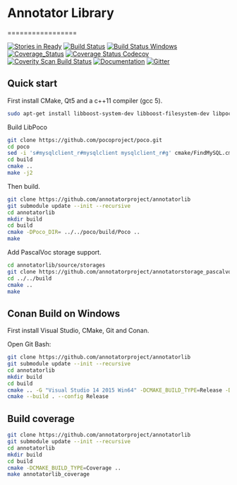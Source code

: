 # Annotator Library

=================

[![Stories in Ready][waffle-image]][waffle]
[![Build Status][travis-image]][travis]
[![Build Status Windows][appveyor-image]][appveyor]
[![Coverage_Status][coveralls-image]][coveralls]
[![Coverage Status Codecov][codecov-image]][codecov]
[![Coverity Scan Build Status][coverity-image]][coverity]
[![Documentation][codedocs-image]][codedocs]
[![Gitter][gitter-image]][gitter]

[travis-image]: https://travis-ci.org/annotatorproject/annotatorlib.png?branch=master
[travis]: http://travis-ci.org/annotatorproject/annotatorlib

[appveyor-image]: https://img.shields.io/appveyor/ci/chriamue/annotatorlib.svg
[appveyor]: https://ci.appveyor.com/project/chriamue/annotatorlib

[coveralls-image]: https://img.shields.io/coveralls/annotatorproject/annotatorlib.svg?label=Coverage
[coveralls]: https://coveralls.io/github/annotatorproject/annotatorlib

[codecov-image]: https://img.shields.io/codecov/c/github/annotatorproject/annotatorlib.svg
[codecov]: https://codecov.io/gh/annotatorproject/annotatorlib

[codedocs-image]: https://codedocs.xyz/annotatorproject/annotatorlib.svg
[codedocs]: https://codedocs.xyz/annotatorproject/annotatorlib/

[coverity-image]: https://img.shields.io/coverity/scan/12802.svg
[coverity]: https://scan.coverity.com/projects/annotatorproject-annotatorlib

[gitter-image]: https://badges.gitter.im/Join%20Chat.svg
[gitter]: https://gitter.im/annotatorproject/annotatorlib

[waffle-image]: https://badge.waffle.io/annotatorproject/annotatorlib.svg?label=ready&title=Ready
[waffle]: http://waffle.io/annotatorproject/annotatorlib

## Quick start

First install CMake, Qt5 and a c++11 compiler (gcc 5).

```bash
sudo apt-get install libboost-system-dev libboost-filesystem-dev libpoco-dev libmysqlclient-dev libmongo-client-dev
```

Build LibPoco

```bash
git clone https://github.com/pocoproject/poco.git
cd poco
sed -i 's#mysqlclient_r#mysqlclient mysqlclient_r#g' cmake/FindMySQL.cmake
cd build
cmake ..
make -j2
```

Then build.

```bash
git clone https://github.com/annotatorproject/annotatorlib
git submodule update --init --recursive
cd annotatorlib
mkdir build
cd build
cmake -DPoco_DIR= ../../poco/build/Poco ..
make
```

Add PascalVoc storage support.

```bash
cd annotatorlib/source/storages
git clone https://github.com/annotatorproject/annotatorstorage_pascalvocxml
cd ../../build
cmake ..
make
```

## Conan Build on Windows

First install Visual Studio, CMake, Git and Conan.

Open Git Bash:

```bash
git clone https://github.com/annotatorproject/annotatorlib
git submodule update --init --recursive
cd annotatorlib
mkdir build
cd build
cmake .. -G "Visual Studio 14 2015 Win64" -DCMAKE_BUILD_TYPE=Release -DOPTION_CONAN_PACKAGES=1
cmake --build . --config Release
```

## Build coverage

```bash
git clone https://github.com/annotatorproject/annotatorlib
git submodule update --init --recursive
cd annotatorlib
mkdir build
cd build
cmake -DCMAKE_BUILD_TYPE=Coverage ..
make annotatorlib_coverage
```